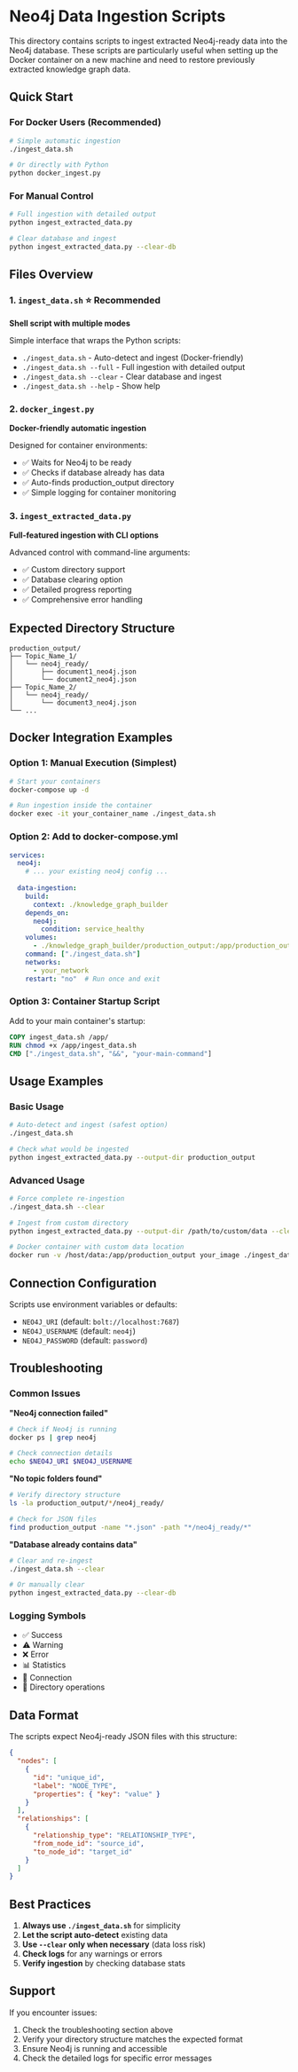 # Neo4j Data Ingestion Scripts

This directory contains scripts to ingest extracted Neo4j-ready data into the Neo4j database. These scripts are particularly useful when setting up the Docker container on a new machine and need to restore previously extracted knowledge graph data.

## Quick Start

### For Docker Users (Recommended)
```bash
# Simple automatic ingestion
./ingest_data.sh

# Or directly with Python
python docker_ingest.py
```

### For Manual Control
```bash
# Full ingestion with detailed output
python ingest_extracted_data.py

# Clear database and ingest
python ingest_extracted_data.py --clear-db
```

## Files Overview

### 1. `ingest_data.sh` ⭐ **Recommended**
**Shell script with multiple modes**

Simple interface that wraps the Python scripts:
- `./ingest_data.sh` - Auto-detect and ingest (Docker-friendly)
- `./ingest_data.sh --full` - Full ingestion with detailed output  
- `./ingest_data.sh --clear` - Clear database and ingest
- `./ingest_data.sh --help` - Show help

### 2. `docker_ingest.py`
**Docker-friendly automatic ingestion**

Designed for container environments:
- ✅ Waits for Neo4j to be ready
- ✅ Checks if database already has data
- ✅ Auto-finds production_output directory
- ✅ Simple logging for container monitoring

### 3. `ingest_extracted_data.py`
**Full-featured ingestion with CLI options**

Advanced control with command-line arguments:
- ✅ Custom directory support
- ✅ Database clearing option
- ✅ Detailed progress reporting
- ✅ Comprehensive error handling

## Expected Directory Structure

```
production_output/
├── Topic_Name_1/
│   └── neo4j_ready/
│       ├── document1_neo4j.json
│       └── document2_neo4j.json
├── Topic_Name_2/
│   └── neo4j_ready/
│       └── document3_neo4j.json
└── ...
```

## Docker Integration Examples

### Option 1: Manual Execution (Simplest)
```bash
# Start your containers
docker-compose up -d

# Run ingestion inside the container
docker exec -it your_container_name ./ingest_data.sh
```

### Option 2: Add to docker-compose.yml
```yaml
services:
  neo4j:
    # ... your existing neo4j config ...
  
  data-ingestion:
    build:
      context: ./knowledge_graph_builder
    depends_on:
      neo4j:
        condition: service_healthy
    volumes:
      - ./knowledge_graph_builder/production_output:/app/production_output
    command: ["./ingest_data.sh"]
    networks:
      - your_network
    restart: "no"  # Run once and exit
```

### Option 3: Container Startup Script
Add to your main container's startup:
```dockerfile
COPY ingest_data.sh /app/
RUN chmod +x /app/ingest_data.sh
CMD ["./ingest_data.sh", "&&", "your-main-command"]
```

## Usage Examples

### Basic Usage
```bash
# Auto-detect and ingest (safest option)
./ingest_data.sh

# Check what would be ingested
python ingest_extracted_data.py --output-dir production_output
```

### Advanced Usage
```bash
# Force complete re-ingestion
./ingest_data.sh --clear

# Ingest from custom directory
python ingest_extracted_data.py --output-dir /path/to/custom/data --clear-db

# Docker container with custom data location
docker run -v /host/data:/app/production_output your_image ./ingest_data.sh
```

## Connection Configuration

Scripts use environment variables or defaults:
- `NEO4J_URI` (default: `bolt://localhost:7687`)
- `NEO4J_USERNAME` (default: `neo4j`)  
- `NEO4J_PASSWORD` (default: `password`)

## Troubleshooting

### Common Issues

**"Neo4j connection failed"**
```bash
# Check if Neo4j is running
docker ps | grep neo4j

# Check connection details
echo $NEO4J_URI $NEO4J_USERNAME
```

**"No topic folders found"**
```bash
# Verify directory structure
ls -la production_output/*/neo4j_ready/

# Check for JSON files
find production_output -name "*.json" -path "*/neo4j_ready/*"
```

**"Database already contains data"**
```bash
# Clear and re-ingest
./ingest_data.sh --clear

# Or manually clear
python ingest_extracted_data.py --clear-db
```

### Logging Symbols
- ✅ Success
- ⚠️  Warning  
- ❌ Error
- 📊 Statistics
- 🔌 Connection
- 📁 Directory operations

## Data Format

The scripts expect Neo4j-ready JSON files with this structure:
```json
{
  "nodes": [
    {
      "id": "unique_id",
      "label": "NODE_TYPE", 
      "properties": { "key": "value" }
    }
  ],
  "relationships": [
    {
      "relationship_type": "RELATIONSHIP_TYPE",
      "from_node_id": "source_id",
      "to_node_id": "target_id"
    }
  ]
}
```

## Best Practices

1. **Always use `./ingest_data.sh`** for simplicity
2. **Let the script auto-detect** existing data
3. **Use `--clear` only when necessary** (data loss risk)
4. **Check logs** for any warnings or errors
5. **Verify ingestion** by checking database stats

## Support

If you encounter issues:
1. Check the troubleshooting section above
2. Verify your directory structure matches the expected format
3. Ensure Neo4j is running and accessible
4. Check the detailed logs for specific error messages
